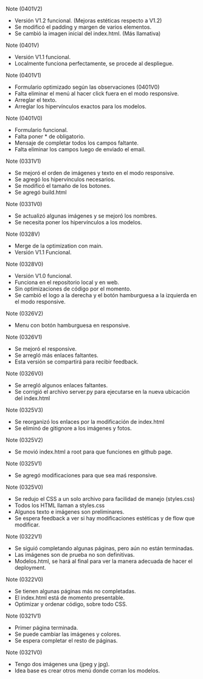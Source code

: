Note (0401V2)
- Versión V1.2 funcional. (Mejoras estéticas respecto a V1.2)
- Se modificó el padding y margen de varios elementos.
- Se cambió la imagen inicial del index.html. (Más llamativa)

Note (0401V)
- Versión V1.1 funcional.
- Localmente funciona perfectamente, se procede al despliegue.

Note (0401V1)
- Formulario optimizado según las observaciones (0401V0)
- Falta eliminar el menú al hacer click fuera en el modo responsive.
- Arreglar el texto.
- Arreglar los hipervínculos exactos para los modelos.

Note (0401V0)
- Formulario funcional.
- Falta poner * de obligatorio.
- Mensaje de completar todos los campos faltante.
- Falta eliminar los campos luego de enviado el email.

Note (0331V1)
- Se mejoró el orden de imágenes y texto en el modo responsive.
- Se agregó los hipervínculos necesarios.
- Se modificó el tamaño de los botones.
- Se agregó build.html

Note (0331V0)
- Se actualizó algunas imágenes y se mejoró los nombres.
- Se necesita poner los hipervínculos a los modelos.

Note (0328V)
- Merge de la optimization con main.
- Versión V1.1 Funcional.

Note (0328V0)
- Versión V1.0 funcional.
- Funciona en el repositorio local y en web.
- Sin optimizaciones de código por el momento.
- Se cambió el logo a la derecha y el botón hamburguesa a la izquierda en el modo responsive.

Note (0326V2)
- Menu con botón hamburguesa en responsive.

Note (0326V1)
- Se mejoró el responsive.
- Se arregló más enlaces faltantes.
- Esta versión se compartirá para recibir feedback.

Note (0326V0)
- Se arregló algunos enlaces faltantes.
- Se corrigió el archivo server.py para ejecutarse en la nueva ubicación del index.html

Note (0325V3)
- Se reorganizó los enlaces por la modificación de index.html
- Se eliminó de gitignore a los imágenes y fotos.

Note (0325V2)
- Se movió index.html a root para que funciones en github page.

Note (0325V1)
- Se agregó modificaciones para que sea maś responsive.

Note (0325V0)
- Se redujo el CSS a un solo archivo para facilidad de manejo (styles.css)
- Todos los HTML llaman a styles.css
- Algunos texto e imágenes son preliminares.
- Se espera feedback a ver si hay modificaciones estéticas y de flow que modificar.

Note (0322V1)
- Se siguió completando algunas páginas, pero aún no están terminadas.
- Las imágenes son de prueba no son definitivas.
- Modelos.html, se hará al final para ver la manera adecuada de hacer el deployment.

Note (0322V0)
- Se tienen algunas páginas más no completadas.
- El index.html está de momento presentable.
- Optimizar y ordenar código, sobre todo CSS.

Note (0321V1)
- Primer página terminada.
- Se puede cambiar las imágenes y colores.
- Se espera completar el resto de páginas.

Note (0321V0)
- Tengo dos imágenes una (jpeg y jpg).
- Idea base es crear otros menú donde corran los modelos.